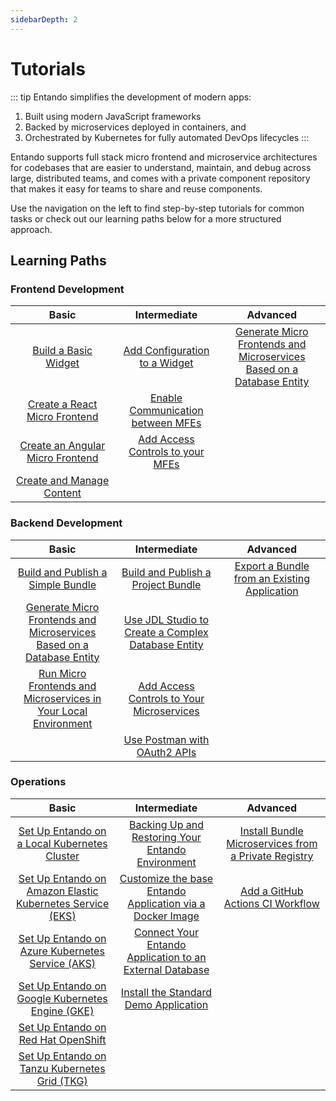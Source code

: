 ```yaml
---
sidebarDepth: 2
---
```


# Tutorials

::: tip Entando simplifies the development of modern apps:

1. Built using modern JavaScript frameworks
2. Backed by microservices deployed in containers, and
3. Orchestrated by Kubernetes for fully automated DevOps lifecycles
:::

Entando supports full stack micro frontend and microservice architectures for codebases that are easier to understand, maintain, and debug across large, distributed teams, and comes with a private component repository that makes it easy for teams to share and reuse components.

Use the navigation on the left to find step-by-step tutorials for common tasks or check out our learning paths below for a more structured approach.

## Learning Paths
### Frontend Development

<style>
table th:first-of-type {
    width: 33%;
}
table th:nth-of-type(2) {
    width: 33%;
}
table th:nth-of-type(3) {
    width: 34%;
}
</style>

| Basic | Intermediate | Advanced
| :-: | :-: | :-:
| [Build a Basic Widget](./compose/widgets-fragments.md)| [Add Configuration to a Widget](./create/mfe/widget-configuration.md)| [Generate Micro Frontends and Microservices Based on a Database Entity](./create/ms/generate-microservices-and-micro-frontends.md) |
| [Create a React Micro Frontend](./create/mfe/react.md) | [Enable Communication between MFEs](./create/mfe/communication.md) |
| [Create an Angular Micro Frontend](./create/mfe/angular.md) | [Add Access Controls to your MFEs](./create/ms/add-access-controls.md) |
| [Create and Manage Content](./compose/content-tutorial.md)| |


### Backend Development

| Basic | Intermediate | Advanced
| :-: | :-: | :-:
| [Build and Publish a Simple Bundle](./create/pb/publish-simple-bundle.md)| [Build and Publish a Project Bundle](./create/pb/publish-project-bundle.md) | [Export a Bundle from an Existing Application](./create/pb/export-bundle-from-application.md) |
| [Generate Micro Frontends and Microservices Based on a Database Entity](./create/ms/generate-microservices-and-micro-frontends.md) |[Use JDL Studio to Create a Complex Database Entity](./create/ms/update-data-model.md) |
| [Run Micro Frontends and Microservices in Your Local Environment](./create/ms/run-local.md) | [Add Access Controls to Your Microservices](./create/ms/add-access-controls.md) |
||[Use Postman with OAuth2 APIs](./create/ms/use-postman-with-oauth2.md)
### Operations

| Basic | Intermediate | Advanced
| :-: | :-: | :-:
| [Set Up Entando on a Local Kubernetes Cluster](../docs/getting-started/) | [Backing Up and Restoring Your Entando Environment](./devops/backing-up-and-restoring-your-environment.md) | [Install Bundle Microservices from a Private Registry](./curate/ecr-private-images.md) |
| [Set Up Entando on Amazon Elastic Kubernetes Service (EKS)](./getting-started/eks-install.md) | [Customize the base Entando Application via a Docker Image](./devops/build-core-image.md) |[Add a GitHub Actions CI Workflow](./create/pb/github-actions-workflow.md)|
| [Set Up Entando on Azure Kubernetes Service (AKS)](./getting-started/azure-install.md) |[Connect Your Entando Application to an External Database](./devops/external-db.md) |
| [Set Up Entando on Google Kubernetes Engine (GKE)](./getting-started/gke-install.md) | [Install the Standard Demo Application](./solution/install-standard-demo.md)|
| [Set Up Entando on Red Hat OpenShift](./getting-started/openshift-install.md) | |
| [Set Up Entando on Tanzu Kubernetes Grid (TKG)](./getting-started/tanzu-install.md) | |
